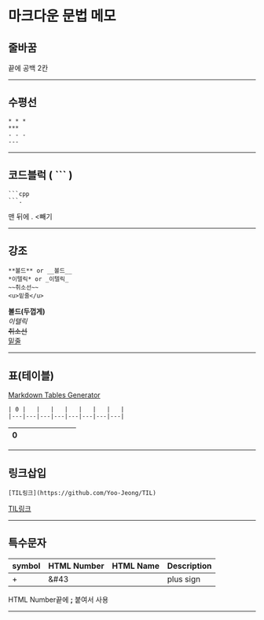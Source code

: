 # 마크다운 문법 메모

## 줄바꿈  
끝에 공백 2칸  

--- 

## 수평선  
```
* * *
***
- - -
---
```
---
  
## 코드블럭 ( ``` )
```
```cpp
```.
```
맨 뒤에 . <빼기

---  

## 강조
```
**볼드** or __볼드__  
*이텔릭* or _이텔릭_  
~~취소선~~
<u>밑줄</u>
```
**볼드(두껍게)**  
*이텔릭*  
~~취소선~~  
<u>밑줄</u>  

---

## 표(테이블)  
[Markdown Tables Generator](https://www.tablesgenerator.com/markdown_tables#)  

```
| 0 |   |   |   |   |   |   |   |
|---|---|---|---|---|---|---|---|
```
| 0 |   |   |   |   |   |   |   |
|---|---|---|---|---|---|---|---|
  


---

## 링크삽입  
```
[TIL링크](https://github.com/Yoo-Jeong/TIL)
```
[TIL링크](https://github.com/Yoo-Jeong/TIL)

---

## 특수문자
| symbol | HTML Number | HTML Name | Description |
|--------|-------------|-----------|-------------|
| +      | &#43        |           | plus sign   |

HTML Number끝에 **;** 붙여서 사용

---